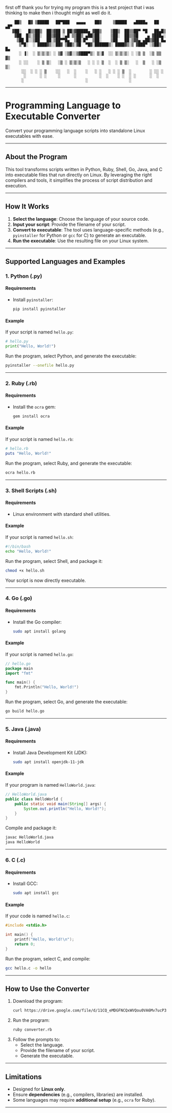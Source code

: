 first off thank you for trying my program this is a test project that i was thinking to make then i thought might as well do it.

        ██▒   █▓ ▒█████   ██▀███   ▄▄▄▄    ██▓     ▒█████   ▄████▄   ██ ▄█▀
       ▓██░   █▒▒██▒  ██▒▓██ ▒ ██▒▓█████▄ ▓██▒    ▒██▒  ██▒▒██▀ ▀█   ██▄█▒ 
        ▓██  █▒░▒██░  ██▒▓██ ░▄█ ▒▒██▒ ▄██▒██░    ▒██░  ██▒▒▓█    ▄ ▓███▄░ 
         ▒██ █░░▒██   ██░▒██▀▀█▄  ▒██░█▀  ▒██░    ▒██   ██░▒▓▓▄ ▄██▒▓██ █▄ 
          ▒▀█░  ░ ████▓▒░░██▓ ▒██▒░▓█  ▀█▓░██████▒░ ████▓▒░▒ ▓███▀ ░▒██▒ █▄
          ░ ▐░  ░ ▒░▒░▒░ ░ ▒▓ ░▒▓░░▒▓███▀▒░ ▒░▓  ░░ ▒░▒░▒░ ░ ░▒ ▒  ░▒ ▒▒ ▓▒
          ░ ░░    ░ ▒ ▒░   ░▒ ░ ▒░▒░▒   ░ ░ ░ ▒  ░  ░ ▒ ▒░   ░  ▒   ░ ░▒ ▒░
           ░░  ░ ░ ░ ▒    ░░   ░  ░    ░   ░ ░   ░ ░ ░ ▒  ░        ░ ░░ ░ 
            ░      ░ ░     ░      ░          ░  ░    ░ ░  ░ ░      ░  ░   
           ░                           ░                  ░               

---

# Programming Language to Executable Converter

Convert your programming language scripts into standalone Linux executables with ease.

---

## About the Program

This tool transforms scripts written in Python, Ruby, Shell, Go, Java, and C into executable files that run directly on Linux. By leveraging the right compilers and tools, it simplifies the process of script distribution and execution.

---

## How It Works

1. **Select the language**: Choose the language of your source code.
2. **Input your script**: Provide the filename of your script.
3. **Convert to executable**: The tool uses language-specific methods (e.g., `pyinstaller` for Python or `gcc` for C) to generate an executable.
4. **Run the executable**: Use the resulting file on your Linux system.

---

## Supported Languages and Examples

### **1. Python (.py)**

#### **Requirements**
- Install `pyinstaller`:
  ```bash
  pip install pyinstaller
  ```

#### **Example**
If your script is named `hello.py`:
```python
# hello.py
print("Hello, World!")
```

Run the program, select Python, and generate the executable:
```bash
pyinstaller --onefile hello.py
```

---

### **2. Ruby (.rb)**

#### **Requirements**
- Install the `ocra` gem:
  ```bash
  gem install ocra
  ```

#### **Example**
If your script is named `hello.rb`:
```ruby
# hello.rb
puts "Hello, World!"
```

Run the program, select Ruby, and generate the executable:
```bash
ocra hello.rb
```

---

### **3. Shell Scripts (.sh)**

#### **Requirements**
- Linux environment with standard shell utilities.

#### **Example**
If your script is named `hello.sh`:
```bash
#!/bin/bash
echo "Hello, World!"
```

Run the program, select Shell, and package it:
```bash
chmod +x hello.sh
```
Your script is now directly executable.

---

### **4. Go (.go)**

#### **Requirements**
- Install the Go compiler:
  ```bash
  sudo apt install golang
  ```

#### **Example**
If your script is named `hello.go`:
```go
// hello.go
package main
import "fmt"

func main() {
    fmt.Println("Hello, World!")
}
```

Run the program, select Go, and generate the executable:
```bash
go build hello.go
```

---

### **5. Java (.java)**

#### **Requirements**
- Install Java Development Kit (JDK):
  ```bash
  sudo apt install openjdk-11-jdk
  ```

#### **Example**
If your program is named `HelloWorld.java`:
```java
// HelloWorld.java
public class HelloWorld {
    public static void main(String[] args) {
        System.out.println("Hello, World!");
    }
}
```

Compile and package it:
```bash
javac HelloWorld.java
java HelloWorld
```

---

### **6. C (.c)**

#### **Requirements**
- Install GCC:
  ```bash
  sudo apt install gcc
  ```

#### **Example**
If your code is named `hello.c`:
```c
#include <stdio.h>

int main() {
    printf("Hello, World!\n");
    return 0;
}
```

Run the program, select C, and compile:
```bash
gcc hello.c -o hello
```

---

## How to Use the Converter

1. Download the program:
   ```bash
   curl https://drive.google.com/file/d/11CQ_eMDGFNCQxWVQou0VA6Mv7ucP3SlE/view?usp=drive_link
   ```
2. Run the program:
   ```bash
   ruby converter.rb
   ```
3. Follow the prompts to:
   - Select the language.
   - Provide the filename of your script.
   - Generate the executable.

---

## Limitations

- Designed for **Linux only**.
- Ensure **dependencies** (e.g., compilers, libraries) are installed.
- Some languages may require **additional setup** (e.g., `ocra` for Ruby).

---
